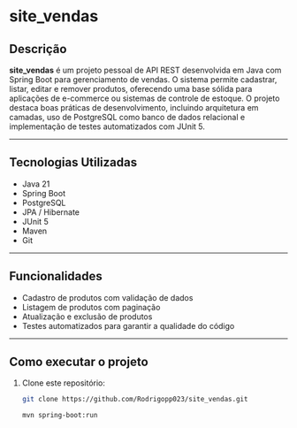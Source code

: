 # site_vendas

## Descrição

**site_vendas** é um projeto pessoal de API REST desenvolvida em Java com Spring Boot para gerenciamento de vendas. O sistema permite cadastrar, listar, editar e remover produtos, oferecendo uma base sólida para aplicações de e-commerce ou sistemas de controle de estoque. O projeto destaca boas práticas de desenvolvimento, incluindo arquitetura em camadas, uso de PostgreSQL como banco de dados relacional e implementação de testes automatizados com JUnit 5.

---

## Tecnologias Utilizadas

- Java 21  
- Spring Boot  
- PostgreSQL  
- JPA / Hibernate  
- JUnit 5  
- Maven  
- Git  

---

## Funcionalidades

- Cadastro de produtos com validação de dados  
- Listagem de produtos com paginação  
- Atualização e exclusão de produtos  
- Testes automatizados para garantir a qualidade do código  

---

## Como executar o projeto

1. Clone este repositório:  
   ```bash  
   git clone https://github.com/Rodrigopp023/site_vendas.git
   
   mvn spring-boot:run  

